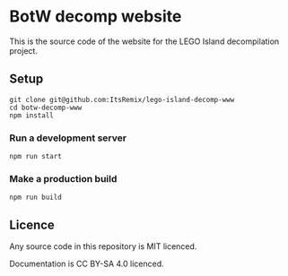# BotW decomp website

This is the source code of the website for the LEGO Island decompilation project.

## Setup

```shell
git clone git@github.com:ItsRemix/lego-island-decomp-www
cd botw-decomp-www
npm install
```

### Run a development server

```shell
npm run start
```

### Make a production build

```shell
npm run build
```

## Licence

Any source code in this repository is MIT licenced.

Documentation is CC BY-SA 4.0 licenced.

